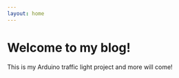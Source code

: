 ```yaml
---
layout: home
---
```


# Welcome to my blog!
This is my Arduino traffic light project and more will come!
